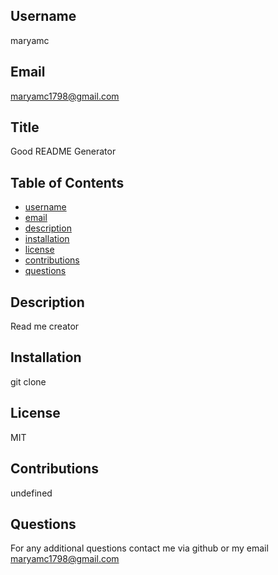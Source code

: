 

## Username
  maryamc

## Email
maryamc1798@gmail.com

## Title
Good README Generator

## Table of Contents
  * [username](#username)
  * [email](#email)
  * [description](#description)
  * [installation](#installation)
  * [license](#license)
  * [contributions](#contributions)
  * [questions](#questions)


## Description
Read me creator

## Installation
git clone

## License
MIT

## Contributions
undefined

## Questions
For any additional questions contact me via github or my email
maryamc1798@gmail.com


